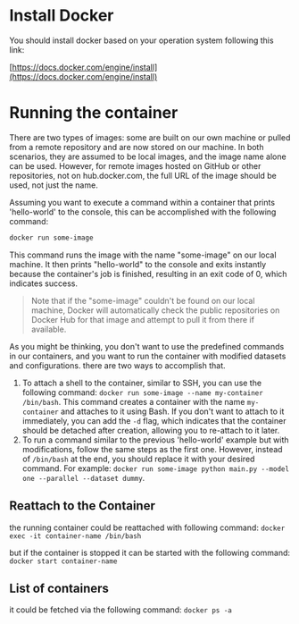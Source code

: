 # Install Docker 

You should install docker based on your operation system following this link:

[https://docs.docker.com/engine/install](https://docs.docker.com/engine/install)

# Running the container

There are two types of images: some are built on our own machine or pulled from a remote repository and are now stored on our machine. In both scenarios, they are assumed to be local images, and the image name alone can be used. However, for remote images hosted on GitHub or other repositories, not on hub.docker.com, the full URL of the image should be used, not just the name.

Assuming you want to execute a command within a container that prints 'hello-world' to the console, this can be accomplished with the following command:

```bash
docker run some-image
```

This command runs the image with the name "some-image" on our local machine. It then prints "hello-world" to the console and exits instantly because the container's job is finished, resulting in an exit code of 0, which indicates success.

> Note that if the "some-image" couldn't be found on our local machine, Docker will automatically check the public repositories on Docker Hub for that image and attempt to pull it from there if available.

As you might be thinking, you don't want to use the predefined commands in our containers, and you want to run the container with modified datasets and configurations. there are two ways to accomplish that.

1. To attach a shell to the container, similar to SSH, you can use the following command: `docker run some-image --name my-container /bin/bash`. This command creates a container with the name `my-container` and attaches to it using Bash. If you don't want to attach to it immediately, you can add the `-d` flag, which indicates that the container should be detached after creation, allowing you to re-attach to it later.
2. To run a command similar to the previous 'hello-world' example but with modifications, follow the same steps as the first one. However, instead of `/bin/bash` at the end, you should replace it with your desired command. For example: `docker run some-image python main.py --model one --parallel --dataset dummy`.

## Reattach to the Container

the running container could be reattached with following command:
`docker exec -it container-name /bin/bash`

but if the container is stopped it can be started with the following command:
`docker start container-name`

## List of containers

it could be fetched via the following command:
`docker ps -a`
